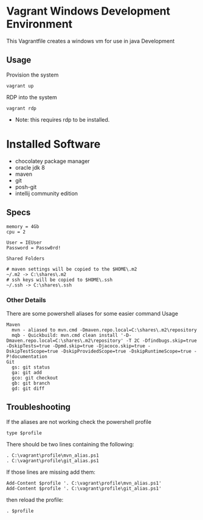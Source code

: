 # Vagrant Windows Development Environment

This Vagrantfile creates a windows vm for use in java Development

## Usage
Provision the system

`vagrant up`

RDP into the system

`vagrant rdp`

* Note: this requires rdp to be installed.

# Installed Software

* chocolatey package manager
* oracle jdk 8
* maven
* git
* posh-git
* intellij community edition

## Specs
```
memory = 4Gb
cpu = 2

User = IEUser
Password = Passw0rd!

Shared Folders

# maven settings will be copied to the $HOME\.m2
~/.m2 -> C:\shares\.m2
# ssh keys will be copied to $HOME\.ssh
~/.ssh -> C:\shares\.ssh
```

### Other Details

There are some powershell aliases for some easier command Usage

```
Maven
  mvn - aliased to mvn.cmd -Dmaven.repo.local=C:\shares\.m2\repository
  mqb - Quickbuild: mvn.cmd clean install '-D-Dmaven.repo.local=C:\shares\.m2\repository' -T 2C -Dfindbugs.skip=true -DskipTests=true -Dpmd.skip=true -Djacoco.skip=true -DskipTestScope=true -DskipProvidedScope=true -DskipRuntimeScope=true -P!documentation
Git
  gs: git status
  ga: git add
  gco: git checkout
  gb: git branch
  gd: git diff
```

## Troubleshooting

If the aliases are not working check the powershell profile

`type $profile`

There should be two lines containing the following:
```
. C:\vagrant\profile\mvn_alias.ps1
. C:\vagrant\profile\git_alias.ps1
```

If those lines are missing add them:
```
Add-Content $profile '. C:\vagrant\profile\mvn_alias.ps1'
Add-Content $profile '. C:\vagrant\profile\git_alias.ps1'
```

then reload the profile:
```
. $profile
```
